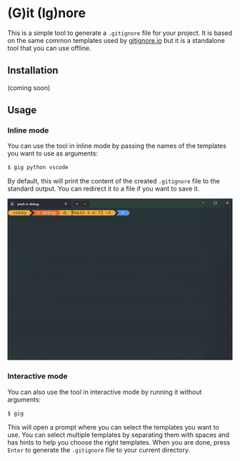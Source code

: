 # (G)it (Ig)nore

This is a simple tool to generate a `.gitignore` file for your project. It is based on the same common templates used by [gitignore.io](https://www.gitignore.io/) but it is a standalone tool that you can use offline.

## Installation

(coming soon)

## Usage

### Inline mode

You can use the tool in inline mode by passing the names of the templates you want to use as arguments:

```bash
$ gig python vscode
```

By default, this will print the content of the created `.gitignore` file to the standard output. You can redirect it to a file if you want to save it.

![Inline mode](res/example.gif)

### Interactive mode

You can also use the tool in interactive mode by running it without arguments:

```bash
$ gig
```

This will open a prompt where you can select the templates you want to use. You can select multiple templates by separating them with spaces and has hints to help you choose the right templates. When you are done, press `Enter` to generate the `.gitignore` file to your current directory.